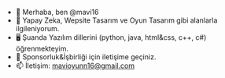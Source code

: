 - 👋 Merhaba, ben @mavi16
- 👀 Yapay Zeka, Wepsite Tasarım ve Oyun Tasarım gibi alanlarla ilgileniyorum.
- 🖥️ Şuanda Yazılım dillerini (python, java, html&css, c++, c#) öğrenmekteyim.
- 💼 Sponsorluk&İşbirliği için iletişime geçiniz.
- 📫 İletişim: mavioyunn16@gmail.com

